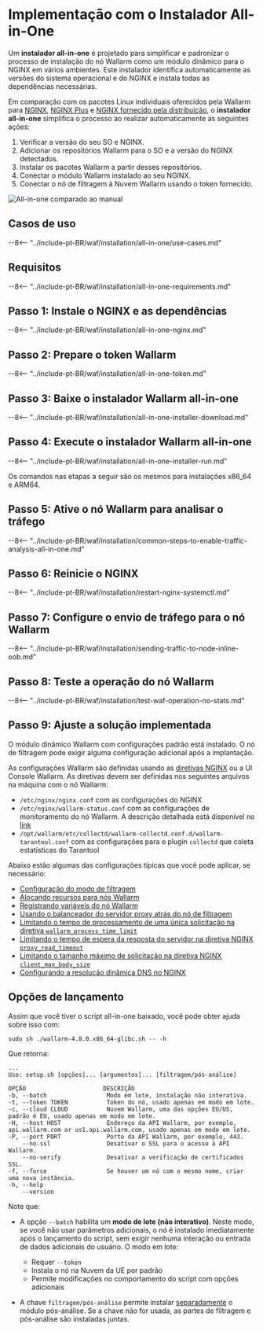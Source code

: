 [img-wl-console-users]:             ../../images/check-user-no-2fa.png
[wallarm-status-instr]:             ../../admin-en/configure-statistics-service.md
[memory-instr]:                     ../../admin-en/configuration-guides/allocate-resources-for-node.md
[waf-directives-instr]:             ../../admin-en/configure-parameters-en.md
[ptrav-attack-docs]:                ../../attacks-vulns-list.md#path-traversal
[attacks-in-ui-image]:           ../../images/admin-guides/test-attacks-quickstart.png
[waf-mode-instr]:                   ../../admin-en/configure-wallarm-mode.md
[logging-instr]:                    ../../admin-en/configure-logging.md
[proxy-balancer-instr]:             ../../admin-en/using-proxy-or-balancer-en.md
[process-time-limit-instr]:         ../../admin-en/configure-parameters-en.md#wallarm_process_time_limit
[configure-proxy-balancer-instr]:   ../../admin-en/configuration-guides/access-to-wallarm-api-via-proxy.md
[update-instr]:                     ../../updating-migrating/nginx-modules.md
[install-postanalytics-docs]:        ../../../admin-en/installation-postanalytics-en/
[dynamic-dns-resolution-nginx]:     ../../admin-en/configure-dynamic-dns-resolution-nginx.md
[waf-mode-recommendations]:          ../../about-wallarm/deployment-best-practices.md#follow-recommended-onboarding-steps
[ip-lists-docs]:                    ../../user-guides/ip-lists/overview.md
[versioning-policy]:                ../../updating-migrating/versioning-policy.md#version-list
[install-postanalytics-instr]:      ../../admin-en/installation-postanalytics-en.md
[waf-installation-instr-latest]:     /installation/nginx/dynamic-module/
[img-node-with-several-instances]:  ../../images/user-guides/nodes/wallarm-node-with-two-instances.png
[img-create-wallarm-node]:      ../../images/user-guides/nodes/create-cloud-node.png
[nginx-custom]:                 ../../faq/nginx-compatibility.md#is-wallarm-filtering-node-compatible-with-the-custom-build-of-nginx
[node-token]:                       ../../quickstart.md#deploy-the-wallarm-filtering-node
[api-token]:                        ../../user-guides/settings/api-tokens.md
[platform]:                         ../supported-deployment-options.md
[inline-docs]:                      ../inline/overview.md
[oob-docs]:                         ../oob/overview.md
[oob-advantages-limitations]:       ../oob/overview.md#advantages-and-limitations
[web-server-mirroring-examples]:    ../oob/web-server-mirroring/overview.md#examples-of-web-server-configuration-for-traffic-mirroring
[img-grouped-nodes]:                ../../images/user-guides/nodes/grouped-nodes.png
[wallarm-token-types]:              ../../user-guides/nodes/nodes.md#api-and-node-tokens-for-node-creation
[ip-lists-docs]:                    ../../user-guides/ip-lists/overview.md

# Implementação com o Instalador All-in-One

Um **instalador all-in-one** é projetado para simplificar e padronizar o processo de instalação do nó Wallarm como um módulo dinâmico para o NGINX em vários ambientes. Este instalador identifica automaticamente as versões do sistema operacional e do NGINX e instala todas as dependências necessárias.

Em comparação com os pacotes Linux individuais oferecidos pela Wallarm para [NGINX](dynamic-module.md), [NGINX Plus](../nginx-plus.md) e [NGINX fornecido pela distribuição](dynamic-module-from-distr.md), o **instalador all-in-one** simplifica o processo ao realizar automaticamente as seguintes ações:

1. Verificar a versão do seu SO e NGINX.
1. Adicionar os repositórios Wallarm para o SO e a versão do NGINX detectados.
1. Instalar os pacotes Wallarm a partir desses repositórios.
1. Conectar o módulo Wallarm instalado ao seu NGINX.
1. Conectar o nó de filtragem à Nuvem Wallarm usando o token fornecido.

![All-in-one comparado ao manual](../../images/installation-nginx-overview/manual-vs-all-in-one.png)

## Casos de uso

--8<-- "../include-pt-BR/waf/installation/all-in-one/use-cases.md"

## Requisitos

--8<-- "../include-pt-BR/waf/installation/all-in-one-requirements.md"

## Passo 1: Instale o NGINX e as dependências

--8<-- "../include-pt-BR/waf/installation/all-in-one-nginx.md"

## Passo 2: Prepare o token Wallarm

--8<-- "../include-pt-BR/waf/installation/all-in-one-token.md"

## Passo 3: Baixe o instalador Wallarm all-in-one

--8<-- "../include-pt-BR/waf/installation/all-in-one-installer-download.md"

## Passo 4: Execute o instalador Wallarm all-in-one

--8<-- "../include-pt-BR/waf/installation/all-in-one-installer-run.md"

Os comandos nas etapas a seguir são os mesmos para instalações x86_64 e ARM64.

## Passo 5: Ative o nó Wallarm para analisar o tráfego

--8<-- "../include-pt-BR/waf/installation/common-steps-to-enable-traffic-analysis-all-in-one.md"

## Passo 6: Reinicie o NGINX

--8<-- "../include-pt-BR/waf/installation/restart-nginx-systemctl.md"

## Passo 7: Configure o envio de tráfego para o nó Wallarm

--8<-- "../include-pt-BR/waf/installation/sending-traffic-to-node-inline-oob.md"

## Passo 8: Teste a operação do nó Wallarm

--8<-- "../include-pt-BR/waf/installation/test-waf-operation-no-stats.md"

## Passo 9: Ajuste a solução implementada

O módulo dinâmico Wallarm com configurações padrão está instalado. O nó de filtragem pode exigir alguma configuração adicional após a implantação.

As configurações Wallarm são definidas usando as [diretivas NGINX](../../admin-en/configure-parameters-en.md) ou a UI Console Wallarm. As diretivas devem ser definidas nos seguintes arquivos na máquina com o nó Wallarm:

* `/etc/nginx/nginx.conf` com as configurações do NGINX
* `/etc/nginx/wallarm-status.conf` com as configurações de monitoramento do nó Wallarm. A descrição detalhada está disponível no [link][wallarm-status-instr]
* `/opt/wallarm/etc/collectd/wallarm-collectd.conf.d/wallarm-tarantool.conf` com as configurações para o plugin `collectd` que coleta estatísticas do Tarantool

Abaixo estão algumas das configurações típicas que você pode aplicar, se necessário:

* [Configuração do modo de filtragem][waf-mode-instr]
* [Alocando recursos para nós Wallarm][memory-instr]
* [Registrando variáveis do nó Wallarm][logging-instr]
* [Usando o balanceador do servidor proxy atrás do nó de filtragem][proxy-balancer-instr]
* [Limitando o tempo de processamento de uma única solicitação na diretiva `wallarm_process_time_limit`][process-time-limit-instr]
* [Limitando o tempo de espera da resposta do servidor na diretiva NGINX `proxy_read_timeout`](https://nginx.org/en/docs/http/ngx_http_proxy_module.html#proxy_read_timeout)
* [Limitando o tamanho máximo de solicitação na diretiva NGINX `client_max_body_size`](https://nginx.org/en/docs/http/ngx_http_core_module.html#client_max_body_size)
* [Configurando a resolução dinâmica DNS no NGINX][dynamic-dns-resolution-nginx]

## Opções de lançamento

Assim que você tiver o script all-in-one baixado, você pode obter ajuda sobre isso com:

```
sudo sh ./wallarm-4.8.0.x86_64-glibc.sh -- -h
```

Que retorna:

```
...
Uso: setup.sh [opções]... [argumentos]... [filtragem/pós-análise]

OPÇÃO                      DESCRIÇÃO
-b, --batch                 Modo em lote, instalação não interativa.
-t, --token TOKEN           Token do nó, usado apenas em modo em lote.
-c, --cloud CLOUD           Nuvem Wallarm, uma das opções EU/US, padrão é EU, usado apenas em modo em lote.
-H, --host HOST             Endereço da API Wallarm, por exemplo, api.wallarm.com or us1.api.wallarm.com, usado apenas em modo em lote.
-P, --port PORT             Porto da API Wallarm, por exemplo, 443.
    --no-ssl                Desativar o SSL para o acesso à API Wallarm.
    --no-verify             Desativar a verificação de certificados SSL.
-f, --force                 Se houver um nó com o mesmo nome, criar uma nova instância.
-h, --help
    --version
```

Note que: 

* A opção `--batch` habilita um **modo de lote (não interativo)**. Neste modo, se você não usar parâmetros adicionais, o nó é instalado imediatamente após o lançamento do script, sem exigir nenhuma interação ou entrada de dados adicionais do usuário. O modo em lote:
 
    * Requer `--token`
    * Instala o nó na Nuvem da UE por padrão
    * Permite modificações no comportamento do script com opções adicionais

* A chave `filtragem/pós-análise` permite instalar [separadamente](../../admin-en/installation-postanalytics-en.md#postanalytics-module-installation-via-all-in-one-installation-script) o módulo pós-análise. Se a chave não for usada, as partes de filtragem e pós-análise são instaladas juntas.
